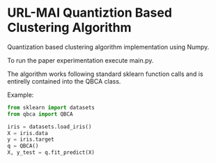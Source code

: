 # URL-MAI Quantiztion Based Clustering Algorithm
Quantization based clustering algorithm implementation using Numpy.

To run the paper experimentation execute main.py.

The algorithm works following standard sklearn function calls and is entirelly contained into the QBCA class.

Example:
```python
from sklearn import datasets
from qbca import QBCA

iris = datasets.load_iris()
X = iris.data
y = iris.target
q = QBCA()
X, y_test = q.fit_predict(X)

```
